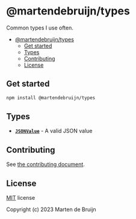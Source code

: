 # @martendebruijn/types

Common types I use often.

- [@martendebruijn/types](#martendebruijntypes)
  - [Get started](#get-started)
  - [Types](#types)
  - [Contributing](#contributing)
  - [License](#license)

## Get started

```sh
npm install @martendebruijn/types
```

## Types

- **[`JSONValue`](./src/JSON.ts)** - A valid JSON value

## Contributing

See [the contributing document](./CONTRIBUTING.md).

## License

[MIT](./LICENSE) license

Copyright (c) 2023 Marten de Bruijn
